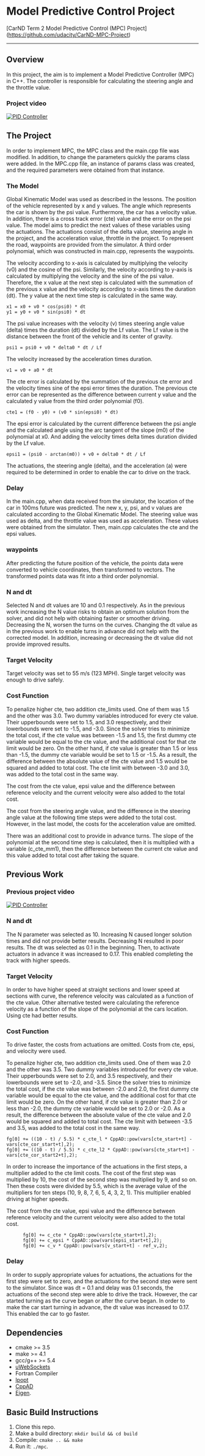 # Model Predictive Control Project
[CarND Term 2 Model Predictive Control (MPC) Project]
(https://github.com/udacity/CarND-MPC-Project)

---

## Overview
In this project, the aim is to implement a Model Predictive Controller (MPC) in C++. The controller is responsible for calculating the steering angle and the throttle value.

### Project video

[![PID Controller](http://img.youtube.com/vi/hXiAtth9WAM/0.jpg)](http://www.youtube.com/watch?v=hXiAtth9WAM)


## The Project
In order to implement MPC, the MPC class and the main.cpp file was modified. In addition, to change the parameters quickly the params class were added. In the MPC.cpp file, an instance of params class was created, and the required parameters were obtained from that instance.

### The Model
Global Kinematic Model was used as described in the lessons. The position of the vehicle represented by x and y values. The angle which represents the car is shown by the psi value. Furthermore, the car has a velocity value. In addition, there is a cross track error (cte) value and the error on the psi value. The model aims to predict the next values of these variables using the actuations. The actuations consist of the delta value, steering angle in the project, and the acceleration value, throttle in the project. To represent the road, waypoints are provided from the simulator. A third order polynomial, which was constructed in main.cpp, represents the waypoints.

The velocity according to x-axis is calculated by multiplying the velocity (v0) and the cosine of the psi. Similarly, the velocity according to y-axis is calculated by multiplying the velocity and the sine of the psi value. Therefore, the x value at the next step is calculated with the summation of the previous x value and the velocity according to x-axis times the duration (dt). The y value at the next time step is calculated in the same way.

```
x1 = x0 + v0 * cos(psi0) * dt
y1 = y0 + v0 * sin(psi0) * dt
```

The psi value increases with the velocity (v) times steering angle value (delta) times the duration (dt) divided by the Lf value. The Lf value is the distance between the front of the vehicle and its center of gravity.

```
psi1 = psi0 + v0 * delta0 * dt / Lf
```

The velocity increased by the acceleration times duration.

```
v1 = v0 + a0 * dt
```

The cte error is calculated by the summation of the previous cte error and the velocity times sine of the epsi error times the duration. The previous cte error can be represented as the difference between current y value and the calculated y value from the third order polynomial (f0).

```
cte1 = (f0 - y0) + (v0 * sin(epsi0) * dt)
```

The epsi error is calculated by the current difference between the psi angle and the calculated angle using the arc tangent of the slope (m0) of the polynomial at x0. And adding the velocity times delta times duration divided by the Lf value.

```
epsi1 = (psi0 - arctan(m0)) + v0 + delta0 * dt / Lf
```

The actuations, the steering angle (delta), and the acceleration (a) were required to be determined in order to enable the car to drive on the track.


### Delay
In the main.cpp, when data received from the simulator, the location of the car in 100ms future was predicted. The new x, y, psi, and v values are calculated according to the Global Kinematic Model. The steering value was used as delta, and the throttle value was used as acceleration. These values were obtained from the simulator. Then, main.cpp calculates the cte and the epsi values.

### waypoints
After predicting the future position of the vehicle, the points data were converted to vehicle coordinates, then transformed to vectors. The transformed points data was fit into a third order polynomial.

### N and dt
Selected N and dt values are 10 and 0.1 respectively. As in the previous work increasing the N value risks to obtain an optimum solution from the solver, and did not help with obtaining faster or smoother driving. Decreasing the N, worsen the turns on the curves.
Changing the dt value as in the previous work to enable turns in advance did not help with the corrected model. In addition, increasing or decreasing the dt value did not provide improved results.

### Target Velocity
Target velocity was set to 55 m/s (123 MPH). Single target velocity was enough to drive safely.

### Cost Function
To penalize higher cte, two addition cte_limits used. One of them was 1.5 and the other was 3.0. Two dummy variables introduced for every cte value. Their upperbounds were set to 1.5, and 3.0 respectively, and their lowerbounds were set to -1.5, and -3.0. Since the solver tries to minimize the total cost, if the cte value was between -1.5 and 1.5, the first dummy cte variable would be equal to the cte value, and the additional cost for that cte limit would be zero. On the other hand, if cte value is greater than 1.5 or less than -1.5, the dummy cte variable would be set to 1.5 or -1.5. As a result, the difference between the absolute value of the cte value and 1.5 would be squared and added to total cost. The cte limit with between -3.0 and 3.0, was added to the total cost in the same way.

The cost from the cte value, epsi value and the difference between reference velocity and the current velocity were also added to the total cost.

The cost from the steering angle value, and the difference in the steering angle value at the following time steps were added to the total cost. However, in the last model, the costs for the acceleration value are omitted.

There was an additional cost to provide in advance turns. The slope of the polynomial at the second time step is calculated, then it is multiplied with a variable (c_cte_mm1), then the difference between the current cte value and this value added to total cost after taking the square.


## Previous Work

### Previous project video

[![PID Controller](http://img.youtube.com/vi/HMw8wZltd88/0.jpg)](http://www.youtube.com/watch?v=HMw8wZltd88)

### N and dt
The N parameter was selected as 10. Increasing N caused longer solution times and did not provide better results. Decreasing N resulted in poor results.
The dt was selected as 0.1 in the beginning. Then, to activate actuators in advance it was increased to 0.17. This enabled completing the track with higher speeds.

### Target Velocity
In order to have higher speed at straight sections and lower speed at sections with curve, the reference velocity was calculated as a function of the cte value. Other alternative tested were calculating the reference velocity as a function of the slope of the polynomial at the cars location. Using cte had better results.

### Cost Function
To drive faster, the costs from actuations are omitted. Costs from cte, epsi, and velocity were used.

To penalize higher cte, two addition cte_limits used. One of them was 2.0 and the other was 3.5. Two dummy variables introduced for every cte value. Their upperbounds were set to 2.0, and 3.5 respectively, and their lowerbounds were set to -2.0, and -3.5. Since the solver tries to minimize the total cost, if the cte value was between -2.0 and 2.0, the first dummy cte variable would be equal to the cte value, and the additional cost for that cte limit would be zero. On the other hand, if cte value is greater than 2.0 or less than -2.0, the dummy cte variable would be set to 2.0 or -2.0. As a result, the difference between the absolute value of the cte value and 2.0 would be squared and added to total cost. The cte limit with between -3.5 and 3.5, was added to the total cost in the same way.

```
fg[0] += ((10 - t) / 5.5) * c_cte_l * CppAD::pow(vars[cte_start+t] - vars[cte_cor_start+t],2);
fg[0] += ((10 - t) / 5.5) * c_cte_l2 * CppAD::pow(vars[cte_start+t] - vars[cte_cor_start2+t],2);
```

In order to increase the importance of the actuations in the first steps, a multiplier added to the cte limit costs. The cost of the first step was multiplied by 10, the cost of the second step was multiplied by 9, and so on. Then these costs were divided by 5.5, which is the average value of the multipliers for ten steps (10, 9, 8, 7, 6, 5, 4, 3, 2, 1). This multiplier enabled driving at higher speeds.


The cost from the cte value, epsi value and the difference between reference velocity and the current velocity were also added to the total cost.

```
      fg[0] += c_cte * CppAD::pow(vars[cte_start+t],2);
      fg[0] += c_epsi * CppAD::pow(vars[epsi_start+t],2);
      fg[0] += c_v * CppAD::pow(vars[v_start+t] - ref_v,2);
```

### Delay
In order to supply appropriate values for actuations, the actuations for the first step were set to zero, and the actuations for the second step were sent to the simulator. Since was dt = 0.1 and delay was 0.1 seconds, the actuations of the second step were able to drive the track. However, the car started turning as the curve began or after the curve began. In order to make the car start turning in advance, the dt value was increased to 0.17. This enabled the car to go faster.


## Dependencies

* cmake >= 3.5
* make >= 4.1
* gcc/g++ >= 5.4
* [uWebSockets](https://github.com/uWebSockets/uWebSockets)
* Fortran Compiler
* [Ipopt](https://projects.coin-or.org/Ipopt)
* [CppAD](https://www.coin-or.org/CppAD/)
* [Eigen](http://eigen.tuxfamily.org/index.php?title=Main_Page).

## Basic Build Instructions


1. Clone this repo.
2. Make a build directory: `mkdir build && cd build`
3. Compile: `cmake .. && make`
4. Run it: `./mpc`.
